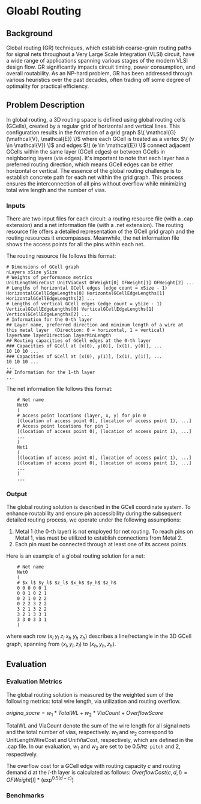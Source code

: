 # Gloabl Routing

## Background

Global routing (GR) techniques, which establish coarse-grain routing paths for signal nets throughout a Very Large Scale Integration (VLSI) circuit, have a wide range of applications spanning various stages of the modern VLSI design flow. GR significantly impacts circuit timing, power consumption, and overall routability. As an NP-hard problem, GR has been addressed through various heuristics over the past decades, often trading off some degree of optimality for practical efficiency.

## Problem Description

In global routing, a 3D routing space is defined using global routing cells (GCells), created by a regular grid of horizontal and vertical lines. This configuration results in the formation of a grid graph  $\( \mathcal{G}(\mathcal{V}, \mathcal{E}) \)$ where each GCell is treated as a vertex $\( (v \in \mathcal{V}) \)$ and edges $\( (e \in \mathcal{E}) \)$ connect adjacent GCells within the same layer (GCell edges) or between GCells in neighboring layers (via edges). It's important to note that each layer has a preferred routing direction, which means GCell edges can be either horizontal or vertical. The essence of the global routing challenge is to establish concrete path for each net within the grid graph. This process ensures the interconnection of all pins without overflow while minimizing total wire length and the number of vias.

### Inputs
There are two input files for each circuit: a routing resource file (with a .cap extension) and a net information file (with a .net extension). The routing resource file offers a detailed representation of the GCell grid graph and the routing resources it encompasses. Meanwhile, the net information file shows the access points for all the pins within each net.

The routing resource file follows this format:

    # Dimensions of GCell graph 
    nLayers xSize ySize      
    # Weights of performance metrics  
    UnitLengthWireCost UnitViaCost OFWeight[0] OFWeight[1] OFWeight[2] ...   
    # Lengths of horizontal GCell edges (edge count = xSize - 1)  
    HorizontalGCellEdgeLengths[0] HorizontalGCellEdgeLengths[1] HorizontalGCellEdgeLengths[2] ...   
    # Lengths of vertical GCell edges (edge count = ySize - 1)  
    VerticalGCellEdgeLengths[0] VerticalGCellEdgeLengths[1] VerticalGCellEdgeLengths[2] ...   
    # Information for the 0-th layer  
    ## Layer name, preferred direction and minimum length of a wire at this metal layer  (Direction: 0 = horizontal, 1 = vertical)
    layerName layerDirection layerMinLength   
    ## Routing capacities of GCell edges at the 0-th layer    
    ### Capacities of GCell at [x(0), y(0)], [x(1), y(0)], ...  
    10 10 10 ...     
    ### Capacities of GCell at [x(0), y(1)], [x(1), y(1)], ...  
    10 10 10 ...    
    ...      
    ## Information for the 1-th layer 
    ...

The net information file follows this format:

        # Net name  
        Net0  
        (  
        # Access point locations (layer, x, y) for pin 0  
        [(location of access point 0), (location of access point 1), ...]      
        # Access point locations for pin 1  
        [(location of access point 0), (location of access point 1), ...]        
        ...  
        )       
        Net1  
        (  
        [(location of access point 0), (location of access point 1), ...]  
        [(location of access point 0), (location of access point 1), ...]                
        ... 
        )       
        ... 

### Output
The global routing solution is described in the GCell coordinate system. To enhance routability and ensure pin accessibility during the subsequent detailed routing process, we operate under the following assumptions:
1. Metal 1 (the 0-th layer) is not employed for net routing. To reach pins on Metal 1, vias must be utilized to establish connections from Metal 2.
2. Each pin must be connected through at least one of its access points.

Here is an example of a global routing solution for a net:

        # Net name       
        Net0
        (
        # $x_l$ $y_l$ $z_l$ $x_h$ $y_h$ $z_h$          
        0 0 0 0 0 1
        0 0 1 0 2 1
        0 2 1 0 2 2
        0 2 2 3 2 2
        3 2 1 3 2 2
        3 2 1 3 3 1
        3 3 0 3 3 1
        )

where each row ($x_l$ $y_l$ $z_l$ $x_h$ $y_h$ $z_h$) describes a line/rectangle in the 3D GCell graph, spanning from $(x_l, y_l, z_l)$ to $(x_h, y_h, z_h)$.


## Evaluation
### Evaluation Metrics
The global routing solution is measured by the weighted sum of the following metrics: total wire length, via utilization and routing overflow.

$origina\_socre = w_1*TotalWL + w_2*ViaCount + OverflowScore$

TotalWL and ViaCount denote the sum of the wire length for all signal nets and the total number of vias, respectively. $w_1$ and $w_2$ correspond to UnitLengthWireCost and UnitViaCost, respectively, which are defined in the .cap file. In our evaluation, $w_1$ and $w_2$ are set to be $0.5/\texttt{M2 pitch}$ and $2$, respectively.

The overflow cost for a GCell edge with routing capacity $c$ and routing demand $d$ at the $l$-th layer is calculated as follows:
$OverflowCost(c,d,l) = OFWeight[l] * (\exp^{0.5(d-c)})$
### Benchmarks
